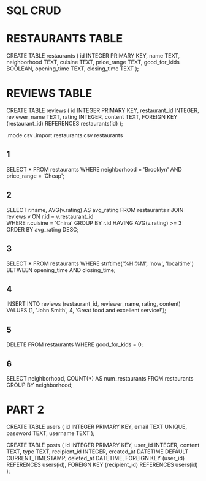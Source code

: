 # SQL CRUD

# RESTAURANTS TABLE
CREATE TABLE restaurants (
  id INTEGER PRIMARY KEY,
  name TEXT,
  neighborhood TEXT,
  cuisine TEXT,
  price_range TEXT,
  good_for_kids BOOLEAN,
  opening_time TEXT,
  closing_time TEXT
);

# REVIEWS TABLE
CREATE TABLE reviews (
  id INTEGER PRIMARY KEY,
  restaurant_id INTEGER,
  reviewer_name TEXT,
  rating INTEGER,
  content TEXT,
  FOREIGN KEY (restaurant_id) REFERENCES restaurants(id)
);

.mode csv
.import restaurants.csv restaurants

## 1
SELECT * 
FROM restaurants
WHERE neighborhood = 'Brooklyn' AND price_range = 'Cheap';
 
## 2
SELECT r.name, AVG(v.rating) AS avg_rating
FROM restaurants r
JOIN reviews v ON r.id = v.restaurant_id  
WHERE r.cuisine = 'China'
GROUP BY r.id
HAVING AVG(v.rating) >= 3
ORDER BY avg_rating DESC;
 
## 3
SELECT *
FROM restaurants
WHERE strftime('%H:%M', 'now', 'localtime') BETWEEN opening_time AND closing_time;

## 4
INSERT INTO reviews (restaurant_id, reviewer_name, rating, content)
VALUES (1, 'John Smith', 4, 'Great food and excellent service!');

## 5
DELETE FROM restaurants 
WHERE good_for_kids = 0;

## 6
SELECT neighborhood, COUNT(*) AS num_restaurants
FROM restaurants
GROUP BY neighborhood;

# PART 2
CREATE TABLE users (
  id INTEGER PRIMARY KEY,
  email TEXT UNIQUE,
  password TEXT, 
  username TEXT
);

CREATE TABLE posts (
  id INTEGER PRIMARY KEY,
  user_id INTEGER,
  content TEXT,
  type TEXT,
  recipient_id INTEGER,
  created_at DATETIME DEFAULT CURRENT_TIMESTAMP,
  deleted_at DATETIME,
  FOREIGN KEY (user_id) REFERENCES users(id),
  FOREIGN KEY (recipient_id) REFERENCES users(id)
);


